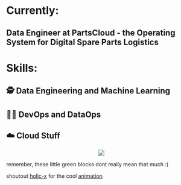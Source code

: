 # Currently:

## Data Engineer at PartsCloud - the Operating System for Digital Spare Parts Logistics



# Skills:

## :detective: Data Engineering and Machine Learning

## :technologist: DevOps and DataOps

## :cloud: Cloud Stuff


<div align="center">
	<img src="https://cdn.jsdelivr.net/gh/holic-x/holic-x/assets/github-contribution-grid-snake.svg" />
</div>

remember, these little green blocks dont really mean that much :) 

shoutout [holic-x](https://github.com/holic-x) for the cool [animation](https://github.com/holic-x/holic-x/blob/main/README.md)
